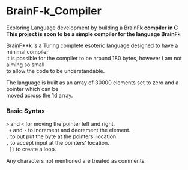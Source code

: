 # BrainF-k_Compiler
Exploring Language development by building a BrainF**k compiler in C <br/>
This project is soon to be a simple compiler for the language BrainF**k <br/>

BrainF**k is a Turing complete esoteric language designed to have a minimal compiler <br/>
it is possible for the compiler to be around 180 bytes, however I am not aiming so small <br/>
to allow the code to be understandable. <br/>

The language is built as an array of 30000 elements set to zero and a pointer which can be <br/>
moved across the 1d array. <br/>

### Basic Syntax
``` > ``` and ```<``` for moving the pointer left and right. <br/>
``` +``` and ```-``` to increment and decrement the element. <br/>
```.``` to out put the byte at the pointers' location. <br/>
```,``` to accept input at the pointers' location. <br/>
``` []``` to create a loop. <br/>

Any characters not mentioned are treated as comments.
